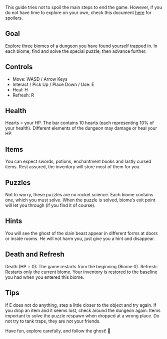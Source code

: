 This guide tries not to spoil the main steps to end the game. However, if you do not have time to explore on your own, check this document [here]() for spoilers.

## Goal
Explore three biomes of a dungeon you have found yourself trapped in. In each biome, find and solve the special puzzle, then advance further.

## Controls
- Move: WASD / Arrow Keys
- Interact / Pick Up / Place Down / Use: E
- Heal: H
- Refresh: R

## Health
Hearts = your HP.
The bar contains 10 hearts (each representing 10% of your health).
Different elements of the dungeon may damage or heal your HP.

## Items
You can expect swords, potions, enchantment books and lastly cursed items.
Rest assured, the inventory will store most of them for you.

## Puzzles
Not to worry, these puzzles are no rocket science. Each biome contains one, which you must solve.
When the puzzle is solved, biome’s exit point will let you through (if you find it of course).

## Hints
You will see the ghost of the slain beast appear in different forms at doors or inside rooms. He will not harm you, just give you a hint and disappear.

## Death and Refresh
Death (HP = 0): The game restarts from the beginning (Biome 0).
Refresh: Restarts only the current biome. Your inventory is restored to the baseline you had when you entered this biome.

## Tips
If E does not do anything, step a little closer to the object and try again.
If you drop an item and it seems lost, check around the dungeon again. Items important to solve the puzzle respawn when dropped at a wrong place.
Do not try to tank traps, they are not your friends.

Have fun, explore carefully, and follow the ghost! 👻